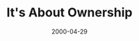 ---
layout: message
category: message
series: "A Real Home for Real People"
title: "It's About Ownership "
date: 2000-04-29
audio-description: "Our series surrounding our building campaign. "
audio: ""
audio-title: "It's About Ownership "
audio-duration: ":"
---